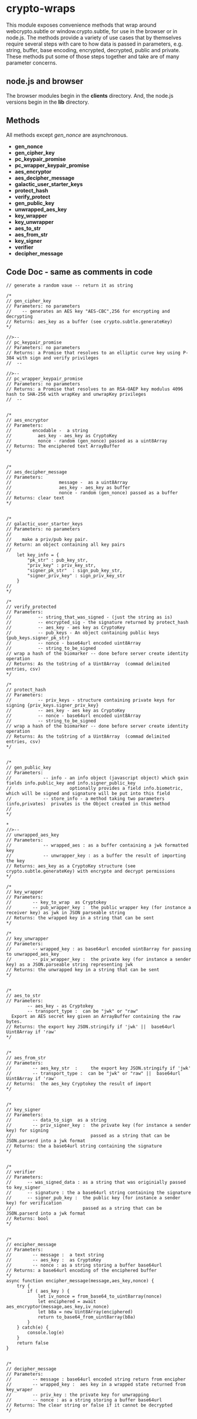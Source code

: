 # crypto-wraps
 
This module exposes convenience methods that wrap around webcrypto.subtle or window.crypto.subtle, for use in the browser or in node.js. The methods provide a variety of use cases that by themselves require several steps with care to how data is passed in parameters, e.g. string, buffer, base encoding, encrypted, decrypted, public and private. These methods put some of those steps together and take are of many parameter concerns.

## node.js and browser

The browser modules begin in the **clients** directory. And, the node.js versions begin in the **lib** directory.

## Methods

All methods except *gen\_nonce* are asynchronous.

* **gen\_nonce**
* **gen\_cipher\_key**
* **pc\_keypair\_promise** 
* **pc\_wrapper\_keypair_promise**
* **aes\_encryptor**
* **aes\_decipher\_message**
* **galactic\_user\_starter\_keys**
* **protect\_hash**
* **verify\_protect**
* **gen\_public\_key**
* **unwrapped\_aes\_key**
* **key\_wrapper**
* **key\_unwrapper**
* **aes\_to\_str**
* **aes\_from\_str**
* **key\_signer**
* **verifier**
* **decipher\_message**

## Code Doc - same as comments in code

```
// generate a random vaue -- return it as string

/*
// gen_cipher_key
// Parameters: no parameters
//    -- generates an AES key "AES-CBC",256 for encrypting and decrypting
// Returns: aes_key as a buffer (see crypto.subtle.generateKey)
*/

//>--
// pc_keypair_promise
// Parameters: no parameters
// Returns: a Promise that resolves to an elliptic curve key using P-384 with sign and verify privileges
//  -- 

//>--
// pc_wrapper_keypair_promise
// Parameters: no parameters
// Returns: a Promise that resolves to an RSA-OAEP key modulus 4096 hash to SHA-256 with wrapKey and unwrapKey privileges
//  -- 


/*
// aes_encryptor
// Parameters:  
//        encodable -  a string
//   		aes_key - aes_key as CryptoKey
//			nonce - random (gen_nonce) passed as a uint8Array
// Returns: The enciphered text ArrayBuffer
*/


/*
// aes_decipher_message
// Parameters:  
//                  message -  as a uint8Array
//                  aes_key - aes_key as buffer
//                  nonce - random (gen_nonce) passed as a buffer
// Returns: clear text
*/


/*
// galactic_user_starter_keys
// Parameters: no parameters
// 
//    make a priv/pub key pair.
// Return: an object containing all key pairs
//
	let key_info = {
		"pk_str" : pub_key_str,
		"priv_key" : priv_key_str,
		"signer_pk_str"  : sign_pub_key_str,
		"signer_priv_key" : sign_priv_key_str
	}
//
*/

/*
// verify_protected
// Parameters: 
//          -- string_that_was_signed - (just the string as is)
//			-- encrypted_sig - the signature returned by protect_hash
//          -- aes_key - aes key as CryptoKey
//			-- pub_keys - An object containing public keys {pub_keys.signer_pk_str}
//          -- nonce - base64url encoded uint8Array
//          -- string_to_be_signed
// wrap a hash of the biomarker -- done before server create identity operation 
// Returns: As the toString of a Uint8Array  (commad delimited entries, csv)
*/

/*
// protect_hash
// Parameters: 
//          -- priv_keys - structure containing private keys for signing {priv_keys.signer_priv_key}
//          -- aes_key - aes key as CryptoKey
//          -- nonce - base64url encoded uint8Array
//          -- string_to_be_signed
// wrap a hash of the biomarker -- done before server create identity operation 
// Returns: As the toString of a Uint8Array  (commad delimited entries, csv)
*/


/*
// gen_public_key
// Parameters:
//            -- info - an info object (javascript object) which gain fields info.public_key and info.signer_public_key
//                      optionally provides a field info.biometric, which will be signed and signature will be put into this field
//            -- store_info - a method taking two parameters (info,privates)  privates is the Object created in this method
// 
*/

*
//>--
// unwrapped_aes_key
// Parameters: 
//            -- wrapped_aes : as a buffer containing a jwk formatted key
//            -- unwrapper_key : as a buffer the result of importing the key
// Returns: aes_key as a CryptoKey structure (see crypto.subtle.generateKey) with encrypte and decrypt permissions
*/

/*
// key_wrapper
// Parameters:
//        -- key_to_wrap  as Cryptokey
//        -- pub_wrapper_key :  the public wrapper key (for instance a receiver key) as jwk in JSON parseable string
// Returns: the wrapped key in a string that can be sent
*/

/*
// key_unwrapper
// Parameters:
//        -- wrapped_key : as base64url encoded uint8array for passing to unwrapped_aes_key
//        -- piv_wrapper_key :  the private key (for instance a sender key) as a JSON.parseable string representing jwk
// Returns: the unwrapped key in a string that can be sent
*/


/*
// aes_to_str 
// Parameters: 
        -- aes_key - as Cryptokey
        -- transport_type :  can be "jwk" or "raw"
  Export an AES secret key given an ArrayBuffer containing the raw bytes.
// Returns: the export key JSON.stringify if 'jwk' ||  base64url Uint8Array if 'raw'
*/


/*
// aes_from_str
// Parameters:
//        -- aes_key_str  : 	the export key JSON.stringify if 'jwk' 
//        -- transport_type :  can be "jwk" or "raw" ||  base64url Uint8Array if 'raw'
// Returns:  the aes_key Cryptokey the result of import
*/


/*
// key_signer
// Parameters:
//        -- data_to_sign  as a string 
//        -- priv_signer_key :  the private key (for instance a sender key) for signing 
//                              passed as a string that can be JSON.parserd into a jwk format
// Returns: the a base64url string containing the signature
*/


/*
// verifier
// Parameters:
//		-- was_signed_data : as a string that was originially passed to key_signer
//		-- signature : the a base64url string containing the signature
//		-- signer_pub_key :  the public key (for instance a sender key) for verification  
//                           passed as a string that can be JSON.parserd into a jwk format
// Returns: bool
*/


/*
// encipher_message
// Parameters:
//        -- message :  a text string
//        -- aes_key :  as CryptoKey
//        -- nonce : as a string storing a buffer base64url
// Returns: a base64url encoding of the enciphered buffer
*/
async function encipher_message(message,aes_key,nonce) {
	try {
		if ( aes_key ) {
			let iv_nonce = from_base64_to_uint8array(nonce)
			let enciphered = await aes_encryptor(message,aes_key,iv_nonce)
			let b8a = new Uint8Array(enciphered)
			return to_base64_from_uint8array(b8a)
		}
	} catch(e) {
		console.log(e)
	}
	return false
}


/*
// decipher_message
// Parameters:
//        -- message : base64url encoded string return from encipher
//        -- wrapped_key :  aes key in a wrapped state returned from key_wraper
//        -- priv_key : the private key for unwrapping
//        -- nonce : as a string storing a buffer base64url
// Returns: The clear string or false if it cannot be decrypted
*/


```
